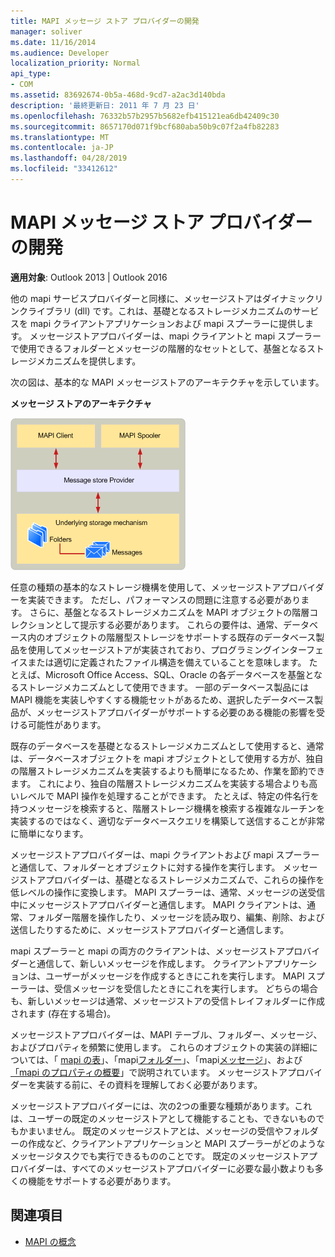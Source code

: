 ```yaml
---
title: MAPI メッセージ ストア プロバイダーの開発
manager: soliver
ms.date: 11/16/2014
ms.audience: Developer
localization_priority: Normal
api_type:
- COM
ms.assetid: 83692674-0b5a-468d-9cd7-a2ac3d140bda
description: '最終更新日: 2011 年 7 月 23 日'
ms.openlocfilehash: 76332b57b2957b5682efb415121ea6db42409c30
ms.sourcegitcommit: 8657170d071f9bcf680aba50b9c07f2a4fb82283
ms.translationtype: MT
ms.contentlocale: ja-JP
ms.lasthandoff: 04/28/2019
ms.locfileid: "33412612"
---
```

# <a name="developing-a-mapi-message-store-provider"></a>MAPI メッセージ ストア プロバイダーの開発
  
**適用対象**: Outlook 2013 | Outlook 2016 
  
他の mapi サービスプロバイダーと同様に、メッセージストアはダイナミックリンクライブラリ (dll) です。これは、基礎となるストレージメカニズムのサービスを mapi クライアントアプリケーションおよび mapi スプーラーに提供します。 メッセージストアプロバイダーは、mapi クライアントと mapi スプーラーで使用できるフォルダーとメッセージの階層的なセットとして、基盤となるストレージメカニズムを提供します。
  
次の図は、基本的な MAPI メッセージストアのアーキテクチャを示しています。
  
**メッセージ ストアのアーキテクチャ**
  
![メッセージストアのアーキテクチャ](media/storearc.gif "メッセージストアのアーキテクチャ")
  
任意の種類の基本的なストレージ機構を使用して、メッセージストアプロバイダーを実装できます。 ただし、パフォーマンスの問題に注意する必要があります。 さらに、基盤となるストレージメカニズムを MAPI オブジェクトの階層コレクションとして提示する必要があります。 これらの要件は、通常、データベース内のオブジェクトの階層型ストレージをサポートする既存のデータベース製品を使用してメッセージストアが実装されており、プログラミングインターフェイスまたは適切に定義されたファイル構造を備えていることを意味します。 たとえば、Microsoft Office Access、SQL、Oracle の各データベースを基盤となるストレージメカニズムとして使用できます。 一部のデータベース製品には MAPI 機能を実装しやすくする機能セットがあるため、選択したデータベース製品が、メッセージストアプロバイダーがサポートする必要のある機能の影響を受ける可能性があります。
  
既存のデータベースを基礎となるストレージメカニズムとして使用すると、通常は、データベースオブジェクトを mapi オブジェクトとして使用する方が、独自の階層ストレージメカニズムを実装するよりも簡単になるため、作業を節約できます。 これにより、独自の階層ストレージメカニズムを実装する場合よりも高いレベルで MAPI 操作を処理することができます。 たとえば、特定の件名行を持つメッセージを検索すると、階層ストレージ機構を検索する複雑なルーチンを実装するのではなく、適切なデータベースクエリを構築して送信することが非常に簡単になります。
  
メッセージストアプロバイダーは、mapi クライアントおよび mapi スプーラーと通信して、フォルダーとオブジェクトに対する操作を実行します。 メッセージストアプロバイダーは、基礎となるストレージメカニズムで、これらの操作を低レベルの操作に変換します。 MAPI スプーラーは、通常、メッセージの送受信中にメッセージストアプロバイダーと通信します。 MAPI クライアントは、通常、フォルダー階層を操作したり、メッセージを読み取り、編集、削除、および送信したりするために、メッセージストアプロバイダーと通信します。
  
mapi スプーラーと mapi の両方のクライアントは、メッセージストアプロバイダーと通信して、新しいメッセージを作成します。 クライアントアプリケーションは、ユーザーがメッセージを作成するときにこれを実行します。 MAPI スプーラーは、受信メッセージを受信したときにこれを実行します。 どちらの場合も、新しいメッセージは通常、メッセージストアの受信トレイフォルダーに作成されます (存在する場合)。
  
メッセージストアプロバイダーは、MAPI テーブル、フォルダー、メッセージ、およびプロパティを頻繁に使用します。 これらのオブジェクトの実装の詳細については、「 [mapi の表](mapi-tables.md)」、「mapi[フォルダー](mapi-folders.md)」、「mapi[メッセージ](mapi-messages.md)」、および[「mapi のプロパティの概要](mapi-property-overview.md)」で説明されています。 メッセージストアプロバイダーを実装する前に、その資料を理解しておく必要があります。
  
メッセージストアプロバイダーには、次の2つの重要な種類があります。これは、ユーザーの既定のメッセージストアとして機能することも、できないものでもかまいません。 既定のメッセージストアとは、メッセージの受信やフォルダーの作成など、クライアントアプリケーションと MAPI スプーラーがどのようなメッセージタスクでも実行できるもののことです。 既定のメッセージストアプロバイダーは、すべてのメッセージストアプロバイダーに必要な最小数よりも多くの機能をサポートする必要があります。
  
## <a name="see-also"></a>関連項目

- [MAPI の概念](mapi-concepts.md)

